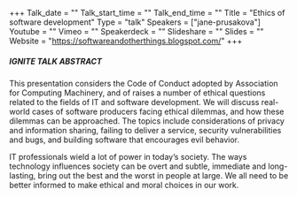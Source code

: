 +++
Talk_date = ""
Talk_start_time = ""
Talk_end_time = ""
Title = "Ethics of software development"
Type = "talk"
Speakers = ["jane-prusakova"]
Youtube = ""
Vimeo = ""
Speakerdeck = ""
Slideshare = ""
Slides = ""
Website = "https://softwareandotherthings.blogspot.com/"
+++

##### IGNITE TALK ABSTRACT

This presentation considers the Code of Conduct adopted by Association for Computing Machinery, and of raises a number of ethical questions related to the fields of IT and software development. We will discuss real-world cases of software producers facing ethical dilemmas, and how these dilemmas can be approached. The topics include considerations of privacy and information sharing, failing to deliver a service, security vulnerabilities and bugs, and building software that encourages evil behavior.

IT professionals wield a lot of power in today’s society. The ways technology influences society can be overt and subtle, immediate and long-lasting, bring out the best and the worst in people at large. We all need to be better informed to make ethical and moral choices in our work.